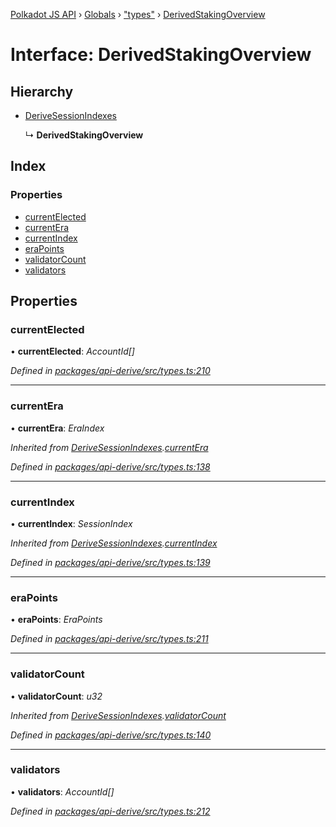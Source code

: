 [Polkadot JS API](../README.md) › [Globals](../globals.md) › ["types"](../modules/_types_.md) › [DerivedStakingOverview](_types_.derivedstakingoverview.md)

# Interface: DerivedStakingOverview

## Hierarchy

* [DeriveSessionIndexes](_types_.derivesessionindexes.md)

  ↳ **DerivedStakingOverview**

## Index

### Properties

* [currentElected](_types_.derivedstakingoverview.md#currentelected)
* [currentEra](_types_.derivedstakingoverview.md#currentera)
* [currentIndex](_types_.derivedstakingoverview.md#currentindex)
* [eraPoints](_types_.derivedstakingoverview.md#erapoints)
* [validatorCount](_types_.derivedstakingoverview.md#validatorcount)
* [validators](_types_.derivedstakingoverview.md#validators)

## Properties

###  currentElected

• **currentElected**: *AccountId[]*

*Defined in [packages/api-derive/src/types.ts:210](https://github.com/polkadot-js/api/blob/20ed3bb5fe/packages/api-derive/src/types.ts#L210)*

___

###  currentEra

• **currentEra**: *EraIndex*

*Inherited from [DeriveSessionIndexes](_types_.derivesessionindexes.md).[currentEra](_types_.derivesessionindexes.md#currentera)*

*Defined in [packages/api-derive/src/types.ts:138](https://github.com/polkadot-js/api/blob/20ed3bb5fe/packages/api-derive/src/types.ts#L138)*

___

###  currentIndex

• **currentIndex**: *SessionIndex*

*Inherited from [DeriveSessionIndexes](_types_.derivesessionindexes.md).[currentIndex](_types_.derivesessionindexes.md#currentindex)*

*Defined in [packages/api-derive/src/types.ts:139](https://github.com/polkadot-js/api/blob/20ed3bb5fe/packages/api-derive/src/types.ts#L139)*

___

###  eraPoints

• **eraPoints**: *EraPoints*

*Defined in [packages/api-derive/src/types.ts:211](https://github.com/polkadot-js/api/blob/20ed3bb5fe/packages/api-derive/src/types.ts#L211)*

___

###  validatorCount

• **validatorCount**: *u32*

*Inherited from [DeriveSessionIndexes](_types_.derivesessionindexes.md).[validatorCount](_types_.derivesessionindexes.md#validatorcount)*

*Defined in [packages/api-derive/src/types.ts:140](https://github.com/polkadot-js/api/blob/20ed3bb5fe/packages/api-derive/src/types.ts#L140)*

___

###  validators

• **validators**: *AccountId[]*

*Defined in [packages/api-derive/src/types.ts:212](https://github.com/polkadot-js/api/blob/20ed3bb5fe/packages/api-derive/src/types.ts#L212)*
